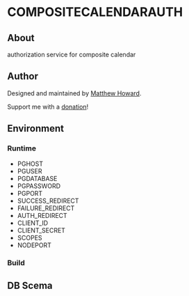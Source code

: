# COMPOSITECALENDARAUTH

## About

authorization service for composite calendar

## Author

Designed and maintained by [Matthew Howard](https://www.linkedin.com/in/matthew-howard-4013ba87/).

Support me with a [donation](https://www.paypal.me/hattmo)!

## Environment

### Runtime

- PGHOST
- PGUSER
- PGDATABASE
- PGPASSWORD
- PGPORT
- SUCCESS_REDIRECT
- FAILURE_REDIRECT
- AUTH_REDIRECT
- CLIENT_ID
- CLIENT_SECRET
- SCOPES
- NODEPORT

### Build

## DB Scema

